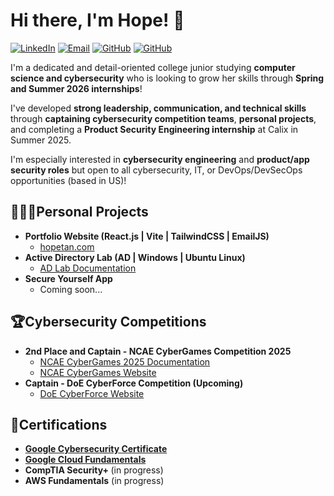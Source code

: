 <h1>Hi there, I'm Hope! 🥳 </h1>

[![LinkedIn](https://img.shields.io/badge/LinkedIn-blue?style=flat&logo=linkedin&logoColor=white)](https://linkedin.com/in/hopetan)
[![Email](https://img.shields.io/badge/-Gmail-red?style=flat&logo=Gmail&logoColor=white)](mailto:hopedtan@gmail.com)
[![GitHub](https://img.shields.io/badge/GitHub-181717?style=flat&logo=github&logoColor=white)](https://github.com/hope-tan)
[![GitHub](https://img.shields.io/badge/Portfolio_Site-8A2BE2)](https://hopetan.com)

<a>I'm a dedicated and detail-oriented college junior studying **computer science and cybersecurity** who is looking to grow her skills through **Spring and Summer 2026 internships**! </a> 

<a> I've developed **strong leadership, communication, and technical skills** through **captaining cybersecurity competition teams**, **personal projects**, and completing a **Product Security Engineering internship** at Calix in Summer 2025. </a>

<a>I'm especially interested in **cybersecurity engineering** and **product/app security roles** but open to all cybersecurity, IT, or DevOps/DevSecOps opportunities (based in US)!</a>

<h2>👩🏻‍💻Personal Projects</h2>

- <b>Portfolio Website (React.js | Vite | TailwindCSS | EmailJS) </b>
  - [hopetan.com](https://www.hopetan.com)
- <b>Active Directory Lab (AD | Windows | Ubuntu Linux) </b>
  - [AD Lab Documentation](https://github.com/hope-tan/active-directory-lab)
- <b>Secure Yourself App</b>
  - Coming soon...

<h2>🏆Cybersecurity Competitions</h2>

- <b>2nd Place and Captain - NCAE CyberGames Competition 2025</b>
  - [NCAE CyberGames 2025 Documentation](https://github.com/hope-tan/ncae-cybergames-2025)
  - [NCAE CyberGames Website](https://www.ncaecybergames.org/)
- <b>Captain - DoE CyberForce Competition (Upcoming)</b>
  - [DoE CyberForce Website](https://cyberforce.energy.gov/cyberforce-competition/)

<h2>📝Certifications</h2>

- <b>[Google Cybersecurity Certificate](https://www.coursera.org/account/accomplishments/specialization/YJBG3S58LE7F)</b>
- <b>[Google Cloud Fundamentals](https://coursera.org/share/02135aed6aa6cee52b703201bdec2983)</b>
- <b>CompTIA Security+ </b> (in progress)
- <b>AWS Fundamentals</b> (in progress)

<!--
**hope-tan/hope-tan** is a ✨ _special_ ✨ repository because its `README.md` (this file) appears on your GitHub profile.

Here are some ideas to get you started:

- 🔭 I’m currently working on ...
- 🌱 I’m currently learning ...
- 👯 I’m looking to collaborate on ...
- 🤔 I’m looking for help with ...
- 💬 Ask me about ...
- 📫 How to reach me: ...
- 😄 Pronouns: ...
- ⚡ Fun fact: ...
-->
